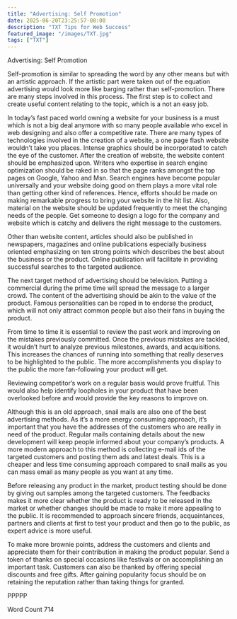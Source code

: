 ```yaml
---
title: "Advertising: Self Promotion"
date: 2025-06-20T23:25:57-08:00
description: "TXT Tips for Web Success"
featured_image: "/images/TXT.jpg"
tags: ["TXT"]
---
```


Advertising: Self Promotion

Self-promotion is similar to spreading the word by any other means but with an artistic approach. If the artistic part were taken out of the equation advertising would look more like barging rather than self-promotion. There are many steps involved in this process. The first step is to collect and create useful content relating to the topic, which is a not an easy job. 

In today’s fast paced world owning a website for your business is a must which is not a big deal anymore with so many people available who excel in web designing and also offer a competitive rate. There are many types of technologies involved in the creation of a website, a one page flash website wouldn’t take you places. Intense graphics should be incorporated to catch the eye of the customer. After the creation of website, the website content should be emphasized upon. Writers who expertise in search engine optimization should be raked in so that the page ranks amongst the top pages on Google, Yahoo and Msn. Search engines have become popular universally and your website doing good on them plays a more vital role than getting other kind of references. Hence, efforts should be made on making remarkable progress to bring your website in the hit list. Also, material on the website should be updated frequently to meet the changing needs of the people. Get someone to design a logo for the company and website which is catchy and delivers the right message to the customers.

Other than website content, articles should also be published in newspapers, magazines and online publications especially business oriented emphasizing on ten strong points which describes the best about the business or the product. Online publication will facilitate in providing successful searches to the targeted audience. 

The next target method of advertising should be television. Putting a commercial during the prime time will spread the message to a larger crowd. The content of the advertising should be akin to the value of the product. Famous personalities can be roped in to endorse the product, which will not only attract common people but also their fans in buying the product. 

From time to time it is essential to review the past work and improving on the mistakes previously committed. Once the previous mistakes are tackled, it wouldn’t hurt to analyze previous milestones, awards, and acquisitions. This increases the chances of running into something that really deserves to be highlighted to the public. The more accomplishments you display to the public the more fan-following your product will get. 

Reviewing competitor’s work on a regular basis would prove fruitful.  This would also help identify loopholes in your product that have been overlooked before and would provide the key reasons to improve on.

Although this is an old approach, snail mails are also one of the best advertising methods. As it’s a more energy consuming approach, it’s important that you have the addresses of the customers who are really in need of the product. Regular mails containing details about the new development will keep people informed about your company’s products.  A more modern approach to this method is collecting e-mail ids of the targeted customers and posting them ads and latest deals. This is a cheaper and less time consuming approach compared to snail mails as you can mass email as many people as you want at any time.

Before releasing any product in the market, product testing should be done by giving out samples among the targeted customers. The feedbacks makes it more clear whether the product is ready to be released in the market or whether changes should be made to make it more appealing to the public. It is recommended to approach sincere friends, acquaintances, partners and clients at first to test your product and then go to the public, as expert advice is more useful.

To make more brownie points, address the customers and clients and appreciate them for their contribution in making the product popular. Send a token of thanks on special occasions like festivals or on accomplishing an important task. Customers can also be thanked by offering special discounts and free gifts. After gaining popularity focus should be on retaining the reputation rather than taking things for granted.

PPPPP

Word Count 714

 

